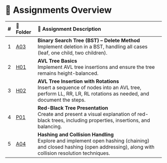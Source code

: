 # 📂 Assignments Overview

| #  | 📁 Folder | 📝 Assignment Description |
| :-: | :------------------------------- | :-------------------------------------------- |
| 1  | [A03](./Assignments/A03/)        | **Binary Search Tree (BST) – Delete Method**<br>Implement deletion in a BST, handling all cases (leaf, one child, two children). |
| 2  | [H01](./Assignments/H01/)        | **AVL Tree Basics**<br>Implement AVL tree insertions and ensure the tree remains height-balanced. |
| 3  | [H02](./Assignments/H02/)        | **AVL Tree Insertion with Rotations**<br>Insert a sequence of nodes into an AVL tree, perform LL, RR, LR, RL rotations as needed, and document the steps. |
| 4  | [P01](./Assignments/P01/)        | **Red-Black Tree Presentation**<br>Create and present a visual explanation of red-black trees, including properties, insertions, and balancing. |
| 5  | [A04](./Assignments/A04/)        | **Hashing and Collision Handling**<br>Explore and implement open hashing (chaining) and closed hashing (open addressing), along with collision resolution techniques. |
